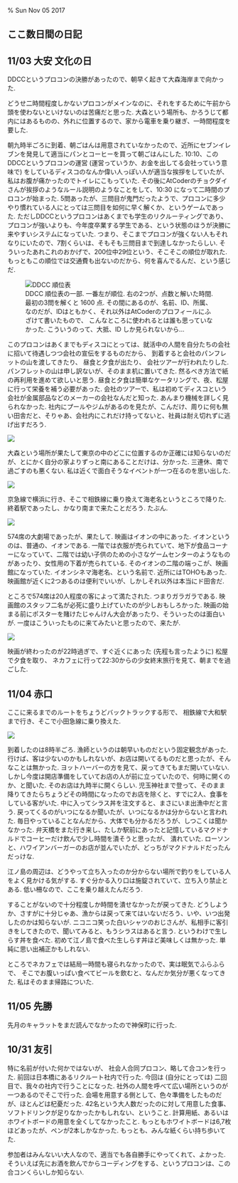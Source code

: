 % Sun Nov 05 2017

## ここ数日間の日記

## 11/03 大安 文化の日

DDCCというプロコンの決勝があったので、朝早く起きて大森海岸まで向かった.

どうせ二時間程度しかないプロコンがメインなのに、それをするために午前から頭を使わないといけないのは苦痛だと思った.
大森という場所も、かろうじて都内にはあるものの、外れに位置するので、家から電車を乗り継ぎ、一時間程度を要した.

朝九時半ごろに到着、朝ごはんは用意されていなかったので、近所にセブンイレブンを発見して適当にパンとコーヒーを買って朝ごはんにした.
10:10、このDDCCというプロコンの運営 (運営っていうか、お金を出してる会社っていう意味で) をしているディスコのなんか偉い人っぽい人が適当な挨拶をしていたが、私はお腹が痛かったのでトイレにこもっていた.
その後にAtCoderのチョクダイさんが挨拶のようなルール説明のようなことをして、10:30 になって二時間のプロコンが始まった.
5問あったが、三問目が鬼門だったようで、プロコンに多少やり慣れている人にとっては三問目を如何に早く解くか、というゲームであった.
ただしDDCCというプロコンはあくまでも学生のリクルーティングであり、
プロコンが強いよりも、今年度卒業する学生である、という状態のほうが決勝に来やすいシステムになっていた.
つまり、そこまでプロコンが強くない人もそれなりにいたので、7割くらいは、そもそも三問目まで到達しなかったらしい.
そういったあれこれのおかげで、200位中29位という、そこそこの順位が取れた.
もっともこの順位では交通費も出ないのだから、何を喜んでるんだ、という感じだ.

<figure>
  <img src="https://i.imgur.com/CRPnRfg.jpg" alt="DDCC 順位表">
  <figcaption>DDCC 順位表の一部. 一番左が順位. 右の2つが、点数と解いた時間. 最初の3問を解くと 1600 点.
  その間にあるのが、名前、ID、所属、なのだが、IDはともかく、それ以外はAtCoderのプロフィールにふざけて書いたもので、
  こんなところに使われるとは誰も思っていなかった.
  こういうのって、大抵、ID しか見られないから...
  </figcaption>
</figure>

このプロコンはあくまでもディスコにとっては、就活中の人間を自分たちの会社に招いて待遇しつつ会社の宣伝をするものだから、
到着すると会社のパンフレットの山を渡してきたり、
昼食と夕食が出たり、
会社ツアーが行われたりした.
パンフレットの山は申し訳ないが、そのまま机に置いてきた. 然るべき方法で紙の再利用を進めて欲しいと思う.
昼食と夕食は簡単なケータリングで、夜、松屋に行って栄養を補う必要があった.
会社のツアーで、私は初めてディスコという会社が金属部品などのメーカーの会社なんだと知った.
あんまり機械を詳しく見られなかった.
社内にプールやジムがあるのを見たが、こんだけ、周りに何も無い田舎だと、そりゃあ、会社内にこれだけ持ってないと、社員は耐え切れずに逃げ出すだろう.

![](https://i.imgur.com/ccnkzff.jpg)

大森という場所が果たして東京の中のどこに位置するのか正確には知らないのだが、とにかく自分の家よりずっと南にあることだけは、分かった.
三連休、南で過ごすのも悪くない.
私は近くで面白そうなイベントが一つ在るのを思い出した.

![](https://i.imgur.com/39YP8ug.jpg)

京急線で横浜に行き、そこで相鉄線に乗り換えて海老名というところで降りた.
終着駅であったし、かなり南まで来たことだろう. たぶん.

![](https://i.imgur.com/ZiUIwT7.jpg)

574席の大劇場であったが、果たして.
映画はイオンの中にあった.
イオンというのは、普通の、イオンである.
一階では衣服が売られていて、地下が食品コーナーになっていて、二階では幼い子供のための小さなゲームセンターのようなものがあったり、女性用の下着が売られている.
そのイオンの二階の端っこが、映画館になっていた.
イオンシネマ海老名、という名前で.
近所にはTOHOもあった.
映画館が近くに2つあるのは便利でいいが、しかしそれ以外は本当にド田舎だ.

ところで574席は20人程度の客によって満たされた.
つまりガラガラである.
映画館のスタッフ二名が必死に盛り上げていたのが少しおもしろかった.
映画の始まる前にポスターを賭けたじゃんけん大会があったり、そういったのは面白いが.
一度はこういったものに来てみたいと思ったので、来たが.

![](https://i.imgur.com/u0g695q.jpg)

映画が終わったのが22時過ぎで、すぐ近くにあった (先程も言ったように) 松屋で夕食を取り、
ネカフェに行って22:30からの少女終末旅行を見て、朝までを過ごした.

## 11/04 赤口

ここに来るまでのルートをちょうどバックトラックする形で、
相鉄線で大和駅まで行き、そこで小田急線に乗り換えた.

![](https://i.imgur.com/ppEsWRX.jpg)

到着したのは8時半ごろ.
漁師というのは朝早いものだという固定観念があった.
行けば、客は少ないのかもしれないが、お店は開いてるものだと思ったが、そんなことは無かった.
ヨットハーバーの方を見て、戻ってきてもまだ開いていない.
しかし今度は開店準備をしていてお店の人が前に立っていたので、何時に開くのか、と聞いた.
そのお店は九時半に開くらしい.
児玉神社まで登って、そのまま降りてきたらちょうどその時間になったのでお店を除くと、すでに2人、食事をしている客がいた.
中に入ってシラス丼を注文すると、まさにいま出漁中だと言う.
戻ってくるのがいつになるか聞いたが、いつになるかは分からないと言われた.
毎日やっていることなんだから、大体でも分かるだろうが、しつこくは聞かなかった.
弁天橋をまた行き来し、たしか駅前にあったと記憶しているマクドナルドでコーヒーだけ飲んで少し時間を潰そうと思ったが、
潰れていた.
ローソンと、ハワイアンバーガーのお店が並んでいたが、どっちがマクドナルドだったんだっけな.

江ノ島の周辺は、どうやって立ち入ったのか分からない場所で釣りをしている人をよく見かける気がする.
すぐ分かる入り口は施錠されていて、立ち入り禁止とある.
低い柵なので、ここを乗り越えたんだろう.

することがないので十分程度しか時間を潰せなかったが戻ってきた.
どうしようか、さすがに十分じゃあ、漁からは戻って来てはいないだろう、いや、いつ出発したのかは知らないが.
ニコニコ笑った白いシャツのおじさんが、私相手に客引きをしてきたので、聞いてみると、もうシラスはあると言う.
というわけで生しらす丼を食べた.
初めて江ノ島で食べた生しらす丼ほど美味しくは無かった.
単純に思い出補正かもしれない.

ところでネカフェでは結局一時間も寝られなかったので、実は眠気でふらふらで、
そこでお腹いっぱい食べてビールを飲むと、なんだか気分が悪くなってきた.
私はそのまま帰路についた.

## 11/05 先勝

先月のキャラットをまだ読んでなかったので神保町に行った.

## 10/31 友引

特に名前が付いた何かではないが、
社会人合同プロコン、略して合コンを行った.
前回は日本橋にあるリクルート社内で行った.
今回は (自分にとっては) 二回目で、我々の社内で行うことになった.
社外の人間を呼べて広い場所というのが一つあるのでそこで行った.
会場を用意する側として、色々準備をしたものだが、ほとんどは杞憂だった.
42名という大人数だったのに対して用意した食事、ソフトドリンクが足りなかったかもしれない、ということ.
計算用紙、あるいはホワイトボードの用意を全くしてなかったこと.
もっともホワイトボードは6,7枚ほどあったが、ペンが2本しかなかった.
もっとも、みんな紙くらい持ち歩いてた.

参加者はみんないい大人なので、適当でも各自勝手にやってくれて、よかった.
そういえば先にお酒を飲んでからコーディングをする、というプロコンは、この合コンくらいしか知らない.

